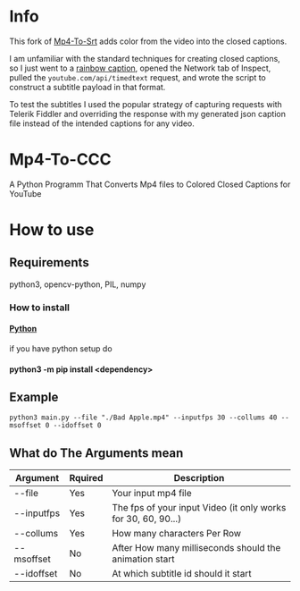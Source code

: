 # Info
This fork of [Mp4-To-Srt](https://github.com/Nachtwind1/Mp4-To-Srt) adds color from the video into the closed captions.

I am unfamiliar with the standard techniques for creating closed captions, so I just went to a [rainbow caption](https://youtu.be/Cc2nkx77U24), opened the Network tab of Inspect, pulled the `youtube.com/api/timedtext` request, and wrote the script to construct a subtitle payload in that format.

To test the subtitles I used the popular strategy of capturing requests with Telerik Fiddler and overriding the response with my generated json caption file instead of the intended captions for any video.

# Mp4-To-CCC
A Python Programm That Converts Mp4 files to Colored Closed Captions for YouTube

# How to use

## Requirements

python3, opencv-python, PIL, numpy

### How to install

#### [Python](https://www.python.org/downloads/)

if you have python setup do

#### python3 -m pip install \<dependency\>

## Example
```
python3 main.py --file "./Bad Apple.mp4" --inputfps 30 --collums 40 --msoffset 0 --idoffset 0
```
## What do The Arguments mean

|Argument|Rquired|Description|
|----|-----|-------|
|--file|Yes|Your input mp4 file|
|--inputfps|Yes|The fps of your input Video (it only works for 30, 60, 90...)|
|--collums|Yes|How many characters Per Row|
|--msoffset|No|After How many milliseconds should the animation start|
|--idoffset|No|At which subtitle id should it start|
